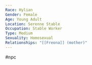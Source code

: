 ```yaml
---
Race: Hylian
Gender: Female
Age: Young Adult
Location: Serenne Stable
Occupation: Stable Worker
Type: Medium
Sexuality: Homosexual
Relationships: "[[Freona]] (mother)"
---
```

 #npc 

